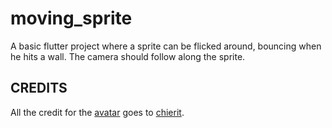 # moving_sprite

A basic flutter project where a sprite can be flicked around, bouncing when he hits a wall. The camera should follow along the sprite.

## CREDITS

All the credit for the [avatar](https://chierit.itch.io/elementals-wind-hashashin) goes to [chierit](https://chierit.itch.io).
